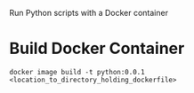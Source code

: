 Run Python scripts with a Docker container


# Build Docker Container
`docker image build -t python:0.0.1 <location_to_directory_holding_dockerfile>`